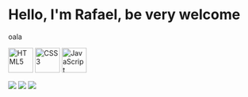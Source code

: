 # Hello, I'm Rafael, be very welcome
oala


  <img src="https://img.icons8.com/color/2x/html-5.png" width="50" alt="HTML5"> <img src="https://img.icons8.com/color/2x/css3.png" width="50" alt="CSS3"> <img src="https://static.vecteezy.com/system/resources/previews/027/127/560/non_2x/javascript-logo-javascript-icon-transparent-free-png.png" width="50" alt="JavaScript">
 





<div>
  
  <a href="https://www.instagram.com/rafaelcechinel_/" target="_blank"><img src="https://img.shields.io/badge/-Instagram-%23E4405F?style=for-the-badge&logo=instagram&logoColor=white" target="_blank"></a>
  <a href = "mailto: rafaelcechinel4@gmail.com"><img src="https://img.shields.io/badge/-Gmail-%23333?style=for-the-badge&logo=gmail&logoColor=white" target="_blank"></a>
  <a href="https://www.linkedin.com/in/rafael-cechinel-pacheco-708696239/" target="_blank"><img src="https://img.shields.io/badge/-LinkedIn-%230077B5?style=for-the-badge&logo=linkedin&logoColor=white" target="_blank"></a> 
</div>

